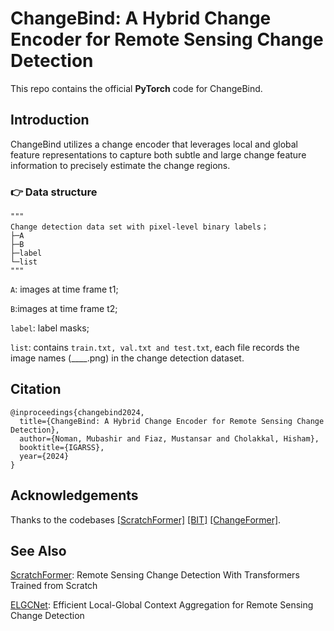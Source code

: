 
# ChangeBind: A Hybrid Change Encoder for Remote Sensing Change Detection

This repo contains the official **PyTorch** code for ChangeBind.

Introduction
-----------------
ChangeBind utilizes a change encoder that leverages local and global feature representations to capture both subtle and large change feature information to precisely estimate the change regions.

### :point_right: Data structure

```
"""
Change detection data set with pixel-level binary labels；
├─A
├─B
├─label
└─list
"""
```

`A`: images at time frame t1;

`B`:images at time frame t2;

`label`: label masks;

`list`: contains `train.txt, val.txt and test.txt`, each file records the image names (____.png) in the change detection dataset.


## Citation
```
@inproceedings{changebind2024,
  title={ChangeBind: A Hybrid Change Encoder for Remote Sensing Change Detection},
  author={Noman, Mubashir and Fiaz, Mustansar and Cholakkal, Hisham},
  booktitle={IGARSS},
  year={2024}
}
```

## Acknowledgements
Thanks to the codebases [[ScratchFormer]](https://github.com/mustansarfiaz/ScratchFormer) [[BIT]](https://github.com/justchenhao/BIT_CD) [[ChangeFormer]](https://github.com/wgcban/ChangeFormer). 

## See Also
[ScratchFormer](https://github.com/mustansarfiaz/ScratchFormer): Remote Sensing Change Detection With Transformers Trained from Scratch

[ELGCNet](https://github.com/techmn/elgcnet): Efficient Local-Global Context Aggregation for Remote Sensing Change Detection
